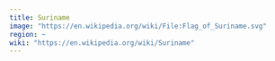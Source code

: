 ```yaml
---
title: Suriname
image: "https://en.wikipedia.org/wiki/File:Flag_of_Suriname.svg"
region: ~
wiki: "https://en.wikipedia.org/wiki/Suriname"
---
```

